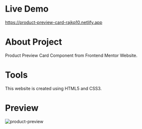 # Live Demo

https://product-preview-card-rajkp10.netlify.app

# About Project

Product Preview Card Component from Frontend Mentor Website.

# Tools

This website is created using HTML5 and CSS3.

# Preview

![product-preview](https://user-images.githubusercontent.com/96880670/215310778-684e0ab0-cbed-473d-a6b5-2a8111ff5dd6.jpg)
